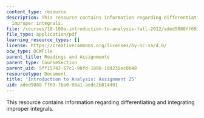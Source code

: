 ```yaml
---
content_type: resource
description: This resource contains information regarding differentiating and integrating
  improper integrals.
file: /courses/18-100a-introduction-to-analysis-fall-2012/aded5088ff697ba008a1aedc2b814d01_MIT18_100AF12_Assign_25.pdf
file_type: application/pdf
learning_resource_types: []
license: https://creativecommons.org/licenses/by-nc-sa/4.0/
ocw_type: OCWFile
parent_title: Readings and Assignments
parent_type: CourseSection
parent_uid: 5ff15742-57c1-98fd-1898-19d238ec0b48
resourcetype: Document
title: 'Introduction to Analysis: Assignment 25'
uid: aded5088-ff69-7ba0-08a1-aedc2b814d01
---
```

This resource contains information regarding differentiating and integrating improper integrals.